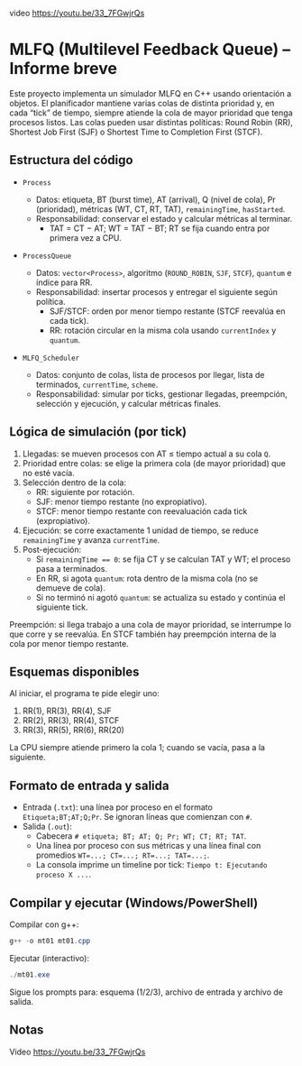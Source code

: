 video https://youtu.be/33_7FGwjrQs


# MLFQ (Multilevel Feedback Queue) – Informe breve

Este proyecto implementa un simulador MLFQ en C++ usando orientación a objetos. El planificador mantiene varias colas de distinta prioridad y, en cada “tick” de tiempo, siempre atiende la cola de mayor prioridad que tenga procesos listos. Las colas pueden usar distintas políticas: Round Robin (RR), Shortest Job First (SJF) o Shortest Time to Completion First (STCF).

## Estructura del código

- `Process`
	- Datos: etiqueta, BT (burst time), AT (arrival), Q (nivel de cola), Pr (prioridad), métricas (WT, CT, RT, TAT), `remainingTime`, `hasStarted`.
	- Responsabilidad: conservar el estado y calcular métricas al terminar.
		- TAT = CT − AT; WT = TAT − BT; RT se fija cuando entra por primera vez a CPU.

- `ProcessQueue`
	- Datos: `vector<Process>`, algoritmo (`ROUND_ROBIN`, `SJF`, `STCF`), `quantum` e índice para RR.
	- Responsabilidad: insertar procesos y entregar el siguiente según política.
		- SJF/STCF: orden por menor tiempo restante (STCF reevalúa en cada tick).
		- RR: rotación circular en la misma cola usando `currentIndex` y `quantum`.

- `MLFQ_Scheduler`
	- Datos: conjunto de colas, lista de procesos por llegar, lista de terminados, `currentTime`, `scheme`.
	- Responsabilidad: simular por ticks, gestionar llegadas, preempción, selección y ejecución, y calcular métricas finales.

## Lógica de simulación (por tick)

1) Llegadas: se mueven procesos con AT ≤ tiempo actual a su cola `Q`.
2) Prioridad entre colas: se elige la primera cola (de mayor prioridad) que no esté vacía.
3) Selección dentro de la cola:
	 - RR: siguiente por rotación.
	 - SJF: menor tiempo restante (no expropiativo).
	 - STCF: menor tiempo restante con reevaluación cada tick (expropiativo).
4) Ejecución: se corre exactamente 1 unidad de tiempo, se reduce `remainingTime` y avanza `currentTime`.
5) Post-ejecución:
	 - Si `remainingTime == 0`: se fija CT y se calculan TAT y WT; el proceso pasa a terminados.
	 - En RR, si agota `quantum`: rota dentro de la misma cola (no se demueve de cola).
	 - Si no terminó ni agotó `quantum`: se actualiza su estado y continúa el siguiente tick.

Preempción: si llega trabajo a una cola de mayor prioridad, se interrumpe lo que corre y se reevalúa. En STCF también hay preempción interna de la cola por menor tiempo restante.

## Esquemas disponibles

Al iniciar, el programa te pide elegir uno:

1) RR(1), RR(3), RR(4), SJF
2) RR(2), RR(3), RR(4), STCF
3) RR(3), RR(5), RR(6), RR(20)

La CPU siempre atiende primero la cola 1; cuando se vacía, pasa a la siguiente.

## Formato de entrada y salida

- Entrada (`.txt`): una línea por proceso en el formato `Etiqueta;BT;AT;Q;Pr`. Se ignoran líneas que comienzan con `#`.
- Salida (`.out`):
	- Cabecera `# etiqueta; BT; AT; Q; Pr; WT; CT; RT; TAT`.
	- Una línea por proceso con sus métricas y una línea final con promedios `WT=...; CT=...; RT=...; TAT=...;`.
	- La consola imprime un timeline por tick: `Tiempo t: Ejecutando proceso X ...`.

## Compilar y ejecutar (Windows/PowerShell)

Compilar con g++:

```powershell
g++ -o mt01 mt01.cpp
```

Ejecutar (interactivo):

```powershell
./mt01.exe
```

Sigue los prompts para: esquema (1/2/3), archivo de entrada y archivo de salida.

## Notas
Video https://youtu.be/33_7FGwjrQs


